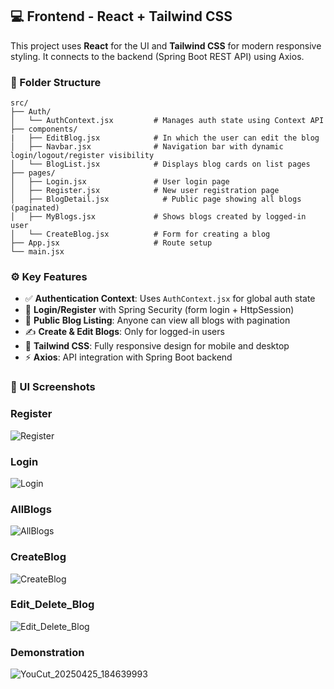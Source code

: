 
## 💻 Frontend - React + Tailwind CSS

This project uses **React** for the UI and **Tailwind CSS** for modern responsive styling. It connects to the backend (Spring Boot REST API) using Axios.

### 📁 Folder Structure
```
src/
├── Auth/
│   └── AuthContext.jsx         # Manages auth state using Context API
├── components/
|   ├── EditBlog.jsx            # In which the user can edit the blog
│   ├── Navbar.jsx              # Navigation bar with dynamic login/logout/register visibility
│   └── BlogList.jsx            # Displays blog cards on list pages
├── pages/
│   ├── Login.jsx               # User login page
│   ├── Register.jsx            # New user registration page
│   ├── BlogDetail.jsx            # Public page showing all blogs (paginated)
│   ├── MyBlogs.jsx             # Shows blogs created by logged-in user
│   └── CreateBlog.jsx          # Form for creating a blog
├── App.jsx                     # Route setup
└── main.jsx   
```
### ⚙️ Key Features

- ✅ **Authentication Context**: Uses `AuthContext.jsx` for global auth state
- 🔐 **Login/Register** with Spring Security (form login + HttpSession)
- 📄 **Public Blog Listing**: Anyone can view all blogs with pagination
- ✍️ **Create & Edit Blogs**: Only for logged-in users
- 🎨 **Tailwind CSS**: Fully responsive design for mobile and desktop
- ⚡ **Axios**: API integration with Spring Boot backend

### 📸 UI Screenshots

### Register
 ![Register](https://github.com/user-attachments/assets/fd061cb8-62a3-4f96-85ef-92e0b6591988)
### Login 
![Login](https://github.com/user-attachments/assets/110f97dd-0c8c-48dc-baea-57ea8ee2d0bb)
### AllBlogs
![AllBlogs](https://github.com/user-attachments/assets/5bc94e39-1b1b-443f-b972-ffb4b77042b2)
### CreateBlog
![CreateBlog](https://github.com/user-attachments/assets/d6ede17b-c427-453d-b703-548feee4d49a)
### Edit_Delete_Blog
![Edit_Delete_Blog](https://github.com/user-attachments/assets/55e64402-be4f-434a-8211-6c09d93ff18b)

### Demonstration

![YouCut_20250425_184639993](https://github.com/user-attachments/assets/69cdf9e5-ad7e-486d-b62e-0aa29f58844d)
